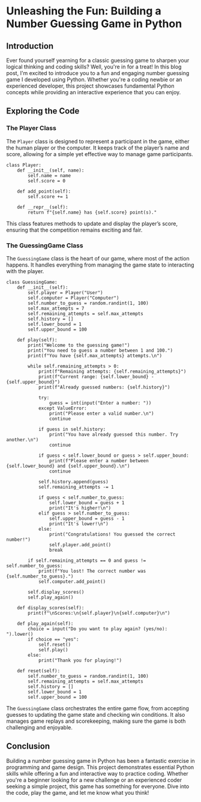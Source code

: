 # Unleashing the Fun: Building a Number Guessing Game in Python

## Introduction
Ever found yourself yearning for a classic guessing game to sharpen your logical thinking and coding skills? Well, you're in for a treat! In this blog post, I'm excited to introduce you to a fun and engaging number guessing game I developed using Python. Whether you're a coding newbie or an experienced developer, this project showcases fundamental Python concepts while providing an interactive experience that you can enjoy.

## Exploring the Code
### The Player Class
The `Player` class is designed to represent a participant in the game, either the human player or the computer. It keeps track of the player’s name and score, allowing for a simple yet effective way to manage game participants.

```
class Player:
    def __init__(self, name):
        self.name = name
        self.score = 0

    def add_point(self):
        self.score += 1

    def __repr__(self):
        return f"{self.name} has {self.score} point(s)."
```

This class features methods to update and display the player’s score, ensuring that the competition remains exciting and fair.

### The GuessingGame Class
The `GuessingGame` class is the heart of our game, where most of the action happens. It handles everything from managing the game state to interacting with the player.

```
class GuessingGame:
    def __init__(self):
        self.player = Player("User")
        self.computer = Player("Computer")
        self.number_to_guess = random.randint(1, 100)
        self.max_attempts = 7
        self.remaining_attempts = self.max_attempts
        self.history = []
        self.lower_bound = 1
        self.upper_bound = 100

    def play(self):
        print("Welcome to the guessing game!")
        print("You need to guess a number between 1 and 100.")
        print(f"You have {self.max_attempts} attempts.\n")

        while self.remaining_attempts > 0:
            print(f"Remaining attempts: {self.remaining_attempts}")
            print(f"Current range: {self.lower_bound} - {self.upper_bound}")
            print(f"Already guessed numbers: {self.history}")

            try:
                guess = int(input("Enter a number: "))
            except ValueError:
                print("Please enter a valid number.\n")
                continue

            if guess in self.history:
                print("You have already guessed this number. Try another.\n")
                continue

            if guess < self.lower_bound or guess > self.upper_bound:
                print(f"Please enter a number between {self.lower_bound} and {self.upper_bound}.\n")
                continue

            self.history.append(guess)
            self.remaining_attempts -= 1

            if guess < self.number_to_guess:
                self.lower_bound = guess + 1
                print("It's higher!\n")
            elif guess > self.number_to_guess:
                self.upper_bound = guess - 1
                print("It's lower!\n")
            else:
                print("Congratulations! You guessed the correct number!")
                self.player.add_point()
                break

        if self.remaining_attempts == 0 and guess != self.number_to_guess:
            print(f"You lost! The correct number was {self.number_to_guess}.")
            self.computer.add_point()

        self.display_scores()
        self.play_again()

    def display_scores(self):
        print(f"\nScores:\n{self.player}\n{self.computer}\n")

    def play_again(self):
        choice = input("Do you want to play again? (yes/no): ").lower()
        if choice == "yes":
            self.reset()
            self.play()
        else:
            print("Thank you for playing!")

    def reset(self):
        self.number_to_guess = random.randint(1, 100)
        self.remaining_attempts = self.max_attempts
        self.history = []
        self.lower_bound = 1
        self.upper_bound = 100
```

The `GuessingGame` class orchestrates the entire game flow, from accepting guesses to updating the game state and checking win conditions. It also manages game replays and scorekeeping, making sure the game is both challenging and enjoyable.

## Conclusion
Building a number guessing game in Python has been a fantastic exercise in programming and game design. This project demonstrates essential Python skills while offering a fun and interactive way to practice coding. Whether you're a beginner looking for a new challenge or an experienced coder seeking a simple project, this game has something for everyone. Dive into the code, play the game, and let me know what you think!

